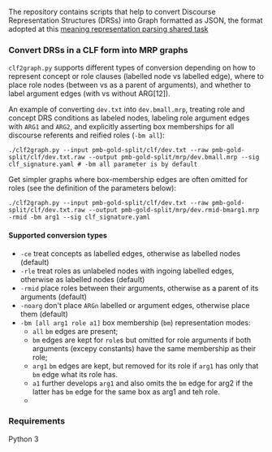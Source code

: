 The repository contains scripts that help to convert Discourse Representation Structures (DRSs) into Graph formatted as JSON, the format adopted at this [meaning representation parsing shared task](http://mrp.nlpl.eu)   

### Convert DRSs in a CLF form into MRP graphs
`clf2graph.py` supports different types of conversion depending on how to represent concept or role clauses (labelled node vs labelled edge), where to place role nodes (between vs as a parent of arguments), and whether to label argument edges (with vs without ARG[12]).  

An example of converting `dev.txt` into `dev.bmall.mrp`, treating role and concept DRS conditions as labeled nodes, labeling role argument edges with `ARG1` and `ARG2`, and explicitly asserting box memberships for all discourse referents and reified roles (`-bm all`):

```
./clf2graph.py --input pmb-gold-split/clf/dev.txt --raw pmb-gold-split/clf/dev.txt.raw --output pmb-gold-split/mrp/dev.bmall.mrp --sig clf_signature.yaml # -bm all parameter is by default
```

Get simpler graphs where box-membership edges are often omitted for roles (see the definition of the parameters below):
```
./clf2graph.py --input pmb-gold-split/clf/dev.txt --raw pmb-gold-split/clf/dev.txt.raw --output pmb-gold-split/mrp/dev.rmid-bmarg1.mrp -rmid -bm arg1 --sig clf_signature.yaml
```

#### Supported conversion types
   - `-ce` treat concepts as labelled edges, otherwise as labelled nodes (default)  
   - `-rle` treat roles as unlabeled nodes with ingoing labelled edges, otherwise as labelled nodes (default)  
   - `-rmid` place roles between their arguments, otherwise as a parent of its arguments (default)  
   - `-noarg` don't place `ARGn` labelled or argument edges, otherwise place them (default)  
   - `-bm [all arg1 role a1]` box membership (`bm`) representation modes:
     - `all` `bm` edges are present;
     - `bm` edges are kept for `role`s but omitted for role arguments if both arguments (excepy constants) have the same membership as their role;
     - `arg1` `bm` edges are kept, but removed for its role if `arg1` has only that `bm` edge what its role has.
     - `a1` further develops `arg1` and also omits the `bm` edge for arg2 if the latter has `bm` edge for the same box as arg1 and teh role.
     -
### Requirements

Python 3
